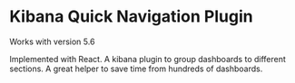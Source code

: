 # Kibana Quick Navigation Plugin

Works with version 5.6

Implemented with React.
A kibana plugin to group dashboards to different sections. A great helper to save time from hundreds of dashboards.
